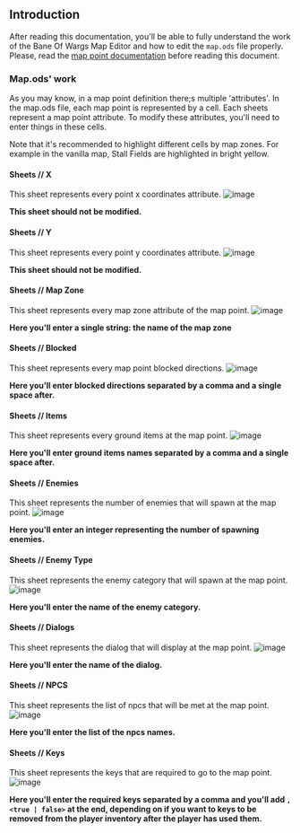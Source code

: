## Introduction

After reading this documentation, you'll be able to fully understand the work of the Bane Of Wargs Map Editor and how to edit the `map.ods` file properly. Please, read the [map point documentation](https://github.com/Dungeons-of-Kathallion/Bane-Of-Wargs/wiki/Creating-Map-Points) before reading this document.

### Map.ods' work

As you may know, in a map point definition there;s multiple 'attributes'. In the map.ods file, each map point is represented by a cell. Each sheets represent a map point attribute. To modify these attributes, you'll need to enter things in these cells.

Note that it's recommended to highlight different cells by map zones. For example in the vanilla map, Stall Fields are highlighted in bright yellow.

#### Sheets // X

This sheet represents every point x coordinates attribute.
![image](https://github.com/Dungeons-of-Kathallion/Bane-Of-Wargs/assets/87318892/b8aacf39-9e5c-4a28-aa12-65839ad347fa)

**This sheet should not be modified.**

#### Sheets // Y

This sheet represents every point y coordinates attribute.
![image](https://github.com/Dungeons-of-Kathallion/Bane-Of-Wargs/assets/87318892/def75806-cffa-4269-8dcb-c6401c60849d)

**This sheet should not be modified.**

#### Sheets // Map Zone

This sheet represents every map zone attribute of the map point.
![image](https://github.com/Dungeons-of-Kathallion/Bane-Of-Wargs/assets/87318892/93565ba2-b0bf-4c3e-a552-d89e0f1a95f8)

**Here you'll enter a single string: the name of the map zone**

#### Sheets // Blocked

This sheet represents every map point blocked directions.
![image](https://github.com/Dungeons-of-Kathallion/Bane-Of-Wargs/assets/87318892/dd5ad5f5-8abd-48a7-a831-913a738caca9)

**Here you'll enter blocked directions separated by a comma and a single space after.**

#### Sheets // Items

This sheet represents every ground items at the map point.
![image](https://github.com/Dungeons-of-Kathallion/Bane-Of-Wargs/assets/87318892/82dde0c9-8c2f-46fe-bb96-2f309f0c7522)

**Here you'll enter ground items names separated by a comma and a single space after.**

#### Sheets // Enemies

This sheet represents the number of enemies that will spawn at the map point.
![image](https://github.com/Dungeons-of-Kathallion/Bane-Of-Wargs/assets/87318892/6e89743b-bdb8-4b7b-accc-b48ccb9dd126)

**Here you'll enter an integer representing the number of spawning enemies.**

#### Sheets // Enemy Type

This sheet represents the enemy category that will spawn at the map point.
![image](https://github.com/Dungeons-of-Kathallion/Bane-Of-Wargs/assets/87318892/93d7955f-5c1f-450c-a79b-2a4157c8afbc)

**Here you'll enter the name of the enemy category.**

#### Sheets // Dialogs

This sheet represents the dialog that will display at the map point.
![image](https://github.com/Dungeons-of-Kathallion/Bane-Of-Wargs/assets/87318892/d5b9e7de-bc83-4b8c-9de9-e324915fc176)

**Here you'll enter the name of the dialog.**

#### Sheets // NPCS

This sheet represents the list of npcs that will be met at the map point.
![image](https://github.com/Dungeons-of-Kathallion/Bane-Of-Wargs/assets/87318892/52948122-a9d1-4e36-a0de-fac31acd9cdb)

**Here you'll enter the list of the npcs names.**

#### Sheets // Keys

This sheet represents the keys that are required to go to the map point.
![image](https://github.com/Dungeons-of-Kathallion/Bane-Of-Wargs/assets/87318892/7b4627e7-009d-41fd-8131-39f625be8337)

**Here you'll enter the required keys separated by a comma and you'll add `, <true | false>` at the end, depending on if you want to keys to be removed from the player inventory after the player has used them.**
